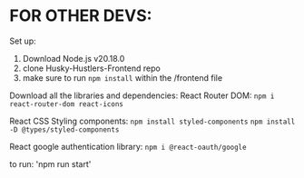 # FOR OTHER DEVS:

Set up:
1) Download Node.js v20.18.0
2) clone Husky-Hustlers-Frontend repo
3) make sure to run `npm install` within the /frontend file

Download all the libraries and dependencies:
React Router DOM:
`npm i react-router-dom react-icons`

React CSS Styling components:
`npm install styled-components`
`npm install -D @types/styled-components`

React google authentication library:
`npm i @react-oauth/google`

to run:
'npm run start'
